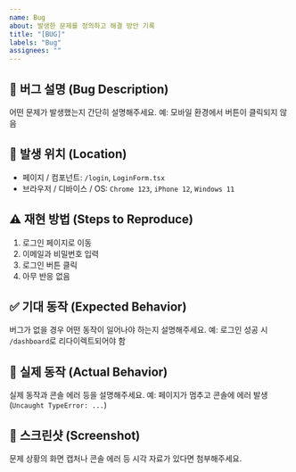 ```yaml
---
name: Bug
about: 발생한 문제를 정의하고 해결 방안 기록
title: "[BUG]"
labels: "Bug"
assignees: ""
---
```


## 🐞 버그 설명 (Bug Description)
어떤 문제가 발생했는지 간단히 설명해주세요.
예: 모바일 환경에서 버튼이 클릭되지 않음

## 📍 발생 위치 (Location)
- 페이지 / 컴포넌트: `/login`, `LoginForm.tsx`
- 브라우저 / 디바이스 / OS: `Chrome 123`, `iPhone 12`, `Windows 11`

## ⚠ 재현 방법 (Steps to Reproduce)
1. 로그인 페이지로 이동
2. 이메일과 비밀번호 입력
3. 로그인 버튼 클릭
4. 아무 반응 없음

## ✅ 기대 동작 (Expected Behavior)
버그가 없을 경우 어떤 동작이 일어나야 하는지 설명해주세요.
예: 로그인 성공 시 `/dashboard`로 리다이렉트되어야 함

## 🧪 실제 동작 (Actual Behavior)
실제 동작과 콘솔 에러 등을 설명해주세요.
예: 페이지가 멈추고 콘솔에 에러 발생 (`Uncaught TypeError: ...`)

## 📸 스크린샷 (Screenshot)
문제 상황의 화면 캡처나 콘솔 에러 등 시각 자료가 있다면 첨부해주세요.
